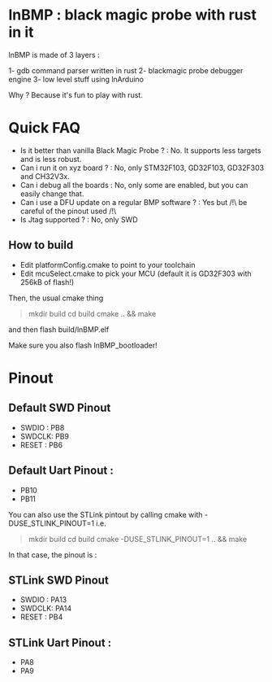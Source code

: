
lnBMP : black magic probe with rust in it
=====

lnBMP is made of 3 layers :

1- gdb command parser written in rust
2- blackmagic probe debugger engine
3- low level stuff using lnArduino

Why ?
Because it's fun to play with rust.

Quick FAQ
==================

* Is it better than vanilla Black Magic Probe ? : No. It supports less targets and is less robust.
* Can i run it on xyz board ? : No, only STM32F103, GD32F103, GD32F303 and CH32V3x.
* Can i debug all the boards : No, only some are enabled, but you can easily change that.
* Can i use a DFU update on a regular BMP software ? : Yes but /!\ be careful of the pinout used /!\
* Is Jtag supported ? : No, only SWD

How to build
------------

* Edit platformConfig.cmake to point to your toolchain
* Edit mcuSelect.cmake to pick your MCU (default it is GD32F303 with 256kB of flash!)

Then, the usual cmake thing
> mkdir build
> cd build
> cmake .. && make

and then flash build/lnBMP.elf


Make sure you also flash lnBMP_bootloader!

Pinout
==================

Default SWD Pinout
-----------------------
- SWDIO : PB8
- SWDCLK: PB9
- RESET : PB6

Default Uart Pinout : 
-----------------------
- PB10
- PB11
   
You can also use the STLink pintout by calling cmake with -DUSE_STLINK_PINOUT=1 i.e.
> mkdir build
> cd build
> cmake -DUSE_STLINK_PINOUT=1 .. && make

In that case, the pinout is :

STLink SWD Pinout
-------------------
- SWDIO : PA13
- SWDCLK: PA14
- RESET : PB4

STLink Uart Pinout : 
-----------------------
- PA8
- PA9
   